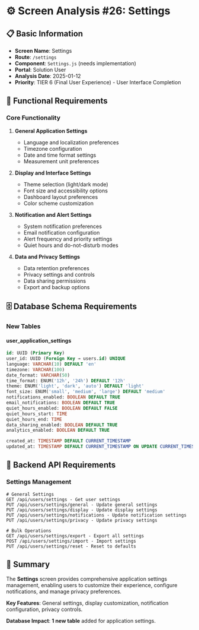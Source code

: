 # ⚙️ **Screen Analysis #26: Settings**

## **📋 Basic Information**
- **Screen Name**: Settings
- **Route**: `/settings`
- **Component**: `Settings.js` (needs implementation)
- **Portal**: Solution User
- **Analysis Date**: 2025-01-12
- **Priority**: TIER 6 (Final User Experience) - User Interface Completion

## **🎯 Functional Requirements**

### **Core Functionality**
1. **General Application Settings**
   - Language and localization preferences
   - Timezone configuration
   - Date and time format settings
   - Measurement unit preferences

2. **Display and Interface Settings**
   - Theme selection (light/dark mode)
   - Font size and accessibility options
   - Dashboard layout preferences
   - Color scheme customization

3. **Notification and Alert Settings**
   - System notification preferences
   - Email notification configuration
   - Alert frequency and priority settings
   - Quiet hours and do-not-disturb modes

4. **Data and Privacy Settings**
   - Data retention preferences
   - Privacy settings and controls
   - Data sharing permissions
   - Export and backup options

## **🗄️ Database Schema Requirements**

### **New Tables**

#### **user_application_settings**
```sql
id: UUID (Primary Key)
user_id: UUID (Foreign Key → users.id) UNIQUE
language: VARCHAR(10) DEFAULT 'en'
timezone: VARCHAR(100)
date_format: VARCHAR(50)
time_format: ENUM('12h', '24h') DEFAULT '12h'
theme: ENUM('light', 'dark', 'auto') DEFAULT 'light'
font_size: ENUM('small', 'medium', 'large') DEFAULT 'medium'
notifications_enabled: BOOLEAN DEFAULT TRUE
email_notifications: BOOLEAN DEFAULT TRUE
quiet_hours_enabled: BOOLEAN DEFAULT FALSE
quiet_hours_start: TIME
quiet_hours_end: TIME
data_sharing_enabled: BOOLEAN DEFAULT TRUE
analytics_enabled: BOOLEAN DEFAULT TRUE

created_at: TIMESTAMP DEFAULT CURRENT_TIMESTAMP
updated_at: TIMESTAMP DEFAULT CURRENT_TIMESTAMP ON UPDATE CURRENT_TIMESTAMP
```

## **🔗 Backend API Requirements**

### **Settings Management**
```
# General Settings
GET /api/users/settings - Get user settings
PUT /api/users/settings/general - Update general settings
PUT /api/users/settings/display - Update display settings
PUT /api/users/settings/notifications - Update notification settings
PUT /api/users/settings/privacy - Update privacy settings

# Bulk Operations
GET /api/users/settings/export - Export all settings
POST /api/users/settings/import - Import settings
PUT /api/users/settings/reset - Reset to defaults
```

## **🎉 Summary**

The **Settings** screen provides comprehensive application settings management, enabling users to customize their experience, configure notifications, and manage privacy preferences.

**Key Features**: General settings, display customization, notification configuration, privacy controls.

**Database Impact**: **1 new table** added for application settings.